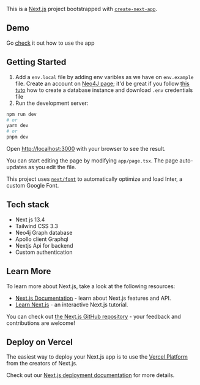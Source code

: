 This is a [Next.js](https://nextjs.org/) project bootstrapped with [`create-next-app`](https://github.com/vercel/next.js/tree/canary/packages/create-next-app).

## Demo

Go [check](https://www.loom.com/share/0b47b0798491496d9691c429f775b86b?sid=5c737853-e777-437e-af98-2a88e63769c4) it out how to use the app
## Getting Started
  
  1. Add a `env.local` file by adding env varibles as we have on  `env.example` file. Create an account on [Neo4J page](https://neo4j.com/); it'd be great if you follow [this tuto](https://www.smashingmagazine.com/2023/03/full-stack-graphql-nextjs-neo4j-auradb-vercel/#neo4j-auradb-overview-graph-data-in-the-cloud) how to create a database instance and download `.env` credentials file
  2. Run the development server:

```bash
npm run dev
# or
yarn dev
# or
pnpm dev
```

Open [http://localhost:3000](http://localhost:3000) with your browser to see the result.

You can start editing the page by modifying `app/page.tsx`. The page auto-updates as you edit the file.

This project uses [`next/font`](https://nextjs.org/docs/basic-features/font-optimization) to automatically optimize and load Inter, a custom Google Font.

## Tech stack
- Next js 13.4
- Tailwind CSS 3.3
- Neo4j Graph database
- Apollo client Graphql 
- Nextjs Api for backend
- Custom authentication

## Learn More

To learn more about Next.js, take a look at the following resources:

- [Next.js Documentation](https://nextjs.org/docs) - learn about Next.js features and API.
- [Learn Next.js](https://nextjs.org/learn) - an interactive Next.js tutorial.

You can check out [the Next.js GitHub repository](https://github.com/vercel/next.js/) - your feedback and contributions are welcome!

## Deploy on Vercel

The easiest way to deploy your Next.js app is to use the [Vercel Platform](https://vercel.com/new?utm_medium=default-template&filter=next.js&utm_source=create-next-app&utm_campaign=create-next-app-readme) from the creators of Next.js.

Check out our [Next.js deployment documentation](https://nextjs.org/docs/deployment) for more details.
